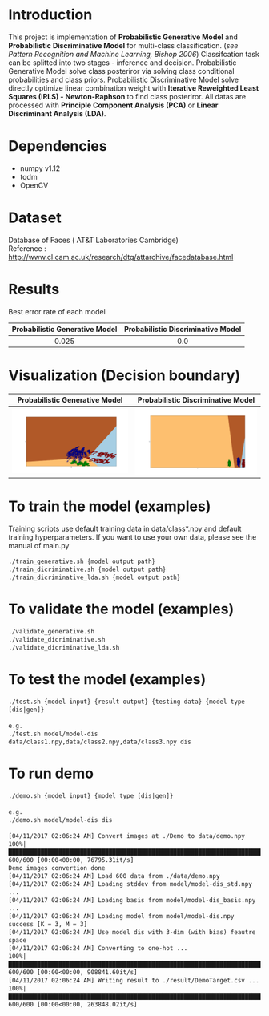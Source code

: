# Introduction
This project is implementation of **Probabilistic Generative Model** and **Probabilistic Discriminative Model** for multi-class classification. (*see Pattern Recognition and Machine Learning, Bishop 2006*)
Classifcation task can be splitted into two stages - inference and decision.  Probabilistic Generative Model solve class posteriror via solving class conditional probabilities and class priors. 
Probabilistic Discriminative Model solve directly optimize linear combination weight with **Iterative Reweighted Least Squares (IRLS) - Newton-Raphson** to find class posteriror.  All datas are processed with **Principle Component Analysis (PCA)** or **Linear Discriminant Analysis (LDA)**.

# Dependencies
- numpy v1.12
- tqdm
- OpenCV

# Dataset
Database of Faces ( AT&T Laboratories Cambridge)    
Reference : http://www.cl.cam.ac.uk/research/dtg/attarchive/facedatabase.html

# Results
Best error rate of each model

|Probabilistic Generative Model   |  Probabilistic Discriminative Model |
|:-:|:-:|
|0.025   |  0.0 |

# Visualization (Decision boundary)
|Probabilistic Generative Model   |  Probabilistic Discriminative Model |
| ------------- |:------------:|
|![gen](/doc/bound_gen.png)|![dis](/doc/bound_dis_lda.png)|

# To train the model (examples)
Training scripts use default training data in data/class*.npy and default training hyperparameters. If you want to use your own data, please see the manual of main.py
```
./train_generative.sh {model output path}
./train_dicriminative.sh {model output path}
./train_dicriminative_lda.sh {model output path}
```

# To validate the model (examples)
```
./validate_generative.sh
./validate_dicriminative.sh 
./validate_dicriminative_lda.sh 
```

# To test the model (examples)
```
./test.sh {model input} {result output} {testing data} {model type [dis|gen]}

e.g.
./test.sh model/model-dis data/class1.npy,data/class2.npy,data/class3.npy dis
```

# To run demo
```
./demo.sh {model input} {model type [dis|gen]}

e.g.
./demo.sh model/model-dis dis

[04/11/2017 02:06:24 AM] Convert images at ./Demo to data/demo.npy
100%|██████████████████████████████████████████████████████████████████████████████████████████████████████████████████████████████████████████████████████████████████| 600/600 [00:00<00:00, 76795.31it/s]
Demo images convertion done
[04/11/2017 02:06:24 AM] Load 600 data from ./data/demo.npy
[04/11/2017 02:06:24 AM] Loading stddev from model/model-dis_std.npy ...
[04/11/2017 02:06:24 AM] Loading basis from model/model-dis_basis.npy ...
[04/11/2017 02:06:24 AM] Loading model from model/model-dis.npy success [K = 3, M = 3]
[04/11/2017 02:06:24 AM] Use model dis with 3-dim (with bias) feautre space
[04/11/2017 02:06:24 AM] Converting to one-hot ...
100%|█████████████████████████████████████████████████████████████████████████████████████████████████████████████████████████████████████████████████████████████████| 600/600 [00:00<00:00, 908841.60it/s]
[04/11/2017 02:06:24 AM] Writing result to ./result/DemoTarget.csv ...
100%|█████████████████████████████████████████████████████████████████████████████████████████████████████████████████████████████████████████████████████████████████| 600/600 [00:00<00:00, 263848.02it/s]
```
